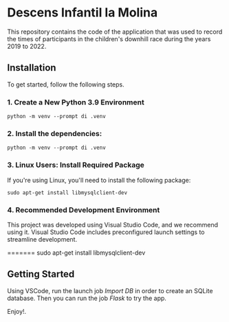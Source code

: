 # Descens Infantil la Molina

This repository contains the code of the application that was used to record the times of participants in the children's downhill race during the years 2019 to 2022.

## Installation

To get started, follow the following steps.

### 1. Create a New Python 3.9 Environment
```shell
python -m venv --prompt di .venv
```

### 2. Install the dependencies:

```shell
python -m venv --prompt di .venv
```

### 3. Linux Users: Install Required Package

If you're using Linux, you'll need to install the following package:

```shell
sudo apt-get install libmysqlclient-dev
```

### 4. Recommended Development Environment

This project was developed using Visual Studio Code, and we recommend using it. Visual Studio Code includes preconfigured launch settings to streamline development.


=======
sudo apt-get install libmysqlclient-dev

## Getting Started

Using VSCode, run the launch job *Import DB* in order to create an SQLite database. Then you can run the job *Flask* to try the app.

Enjoy!.